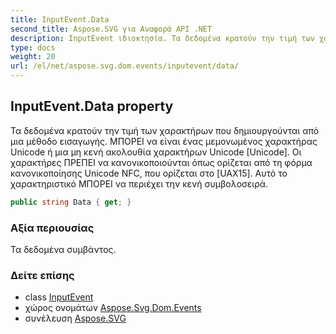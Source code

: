 ```yaml
---
title: InputEvent.Data
second_title: Aspose.SVG για Αναφορά API .NET
description: InputEvent ιδιοκτησία. Τα δεδομένα κρατούν την τιμή των χαρακτήρων που δημιουργούνται από μια μέθοδο εισαγωγής. ΜΠΟΡΕΙ να είναι ένας μεμονωμένος χαρακτήρας Unicode ή μια μη κενή ακολουθία χαρακτήρων Unicode Unicode. Οι χαρακτήρες ΠΡΕΠΕΙ να κανονικοποιούνται όπως ορίζεται από τη φόρμα κανονικοποίησης Unicode NFC που ορίζεται στο UAX15. Αυτό το χαρακτηριστικό ΜΠΟΡΕΙ να περιέχει την κενή συμβολοσειρά.
type: docs
weight: 20
url: /el/net/aspose.svg.dom.events/inputevent/data/
---
```

## InputEvent.Data property

Τα δεδομένα κρατούν την τιμή των χαρακτήρων που δημιουργούνται από μια μέθοδο εισαγωγής. ΜΠΟΡΕΙ να είναι ένας μεμονωμένος χαρακτήρας Unicode ή μια μη κενή ακολουθία χαρακτήρων Unicode [Unicode]. Οι χαρακτήρες ΠΡΕΠΕΙ να κανονικοποιούνται όπως ορίζεται από τη φόρμα κανονικοποίησης Unicode NFC, που ορίζεται στο [UAX15]. Αυτό το χαρακτηριστικό ΜΠΟΡΕΙ να περιέχει την κενή συμβολοσειρά.

```csharp
public string Data { get; }
```

### Αξία περιουσίας

Τα δεδομένα συμβάντος.

### Δείτε επίσης

* class [InputEvent](../)
* χώρος ονομάτων [Aspose.Svg.Dom.Events](../../inputevent/)
* συνέλευση [Aspose.SVG](../../../)



